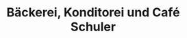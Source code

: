 ---
title: "Bäckerei, Konditorei und Café Schuler"
url: /lauffen-am-neckar/baeckerei-konditorei-und-cafe-schuler/
shop: Bäckerei
---